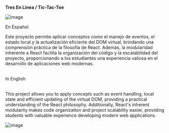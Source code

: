 <strong> Tres En Linea / Tic-Tac-Toe </strong> <br>

![image](https://github.com/MauroGarcia-97/Tres-En-Linea/assets/150713356/ba5bcbe2-66a6-47b9-b3ab-bf99fcddcb6f)

En Español <br> 

Este proyecto permite aplicar conceptos como el manejo de eventos, el estado local y la actualización eficiente del DOM virtual, brindando una comprensión práctica de la filosofía de React. Además, la modularidad inherente a React facilita la organización del código y la escalabilidad del proyecto, proporcionando a los estudiantes una experiencia valiosa en el desarrollo de aplicaciones web modernas. <br> <br>

In English<br> <br>

This project allows you to apply concepts such as event handling, local state and efficient updating of the virtual DOM, providing a practical understanding of the React philosophy. Additionally, React's inherent modularity makes code organization and project scalability easier, providing students with valuable experience developing modern web applications.

![image](https://github.com/MauroGarcia-97/Tres-En-Linea/assets/150713356/7911799c-12b5-41bb-8987-b0b000957608)

